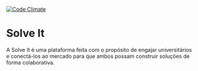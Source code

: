 [![Code Climate](https://codeclimate.com/github/gabrielgiordano/solveit/badges/gpa.svg)](https://codeclimate.com/github/gabrielgiordano/solveit)

# Solve It

A Solve It é uma plataforma feita com o propósito de engajar universitários e
conectá-los ao mercado para que ambos possam construir soluções de forma colaborativa.
